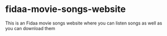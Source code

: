 # fidaa-movie-songs-website
This is an  Fidaa movie songs website  where you can listen songs as well as you can download them

